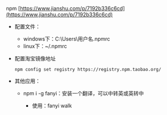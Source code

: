 npm [https://www.jianshu.com/p/7192b336c6cd](https://www.jianshu.com/p/7192b336c6cd)

* 配置文件：
  * windows下：C:\Users\用户名.npmrc
  * linux下：~/.npmrc
* 配置淘宝镜像地址
  ```
  npm config set registry https://registry.npm.taobao.org/
  ```
* 其他应用：

  * npm i -g fanyi：安装一个翻译，可以中转英或英转中

    * 使用：fanyi walk



